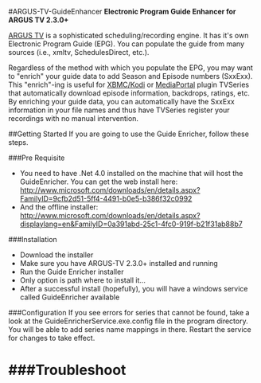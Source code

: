 #ARGUS-TV-GuideEnhancer
**Electronic Program Guide Enhancer for ARGUS TV 2.3.0+**

[ARGUS TV](http://http://www.argus-tv.com/ "ARGUS TV") is a sophisticated scheduling/recording engine. It has it's own Electronic Program Guide (EPG). You can populate the guide from many sources (i.e., xmltv, SchedulesDirect, etc.).

Regardless of the method with which you populate the EPG, you may want to "enrich" your guide data to add Season and Episode numbers (SxxExx). This "enrich"-ing is useful for [XBMC/Kodi](http://www.kodi.tv "Kodi") or [MediaPortal](http://www.team-mediaportal.com/ "") plugin TVSeries that automatically download episode information, backdrops, ratings, etc. By enriching your guide data, you can automatically have the SxxExx information in your file names and thus have TVSeries register your recordings with no manual intervention.

##Getting Started
If you are going to use the Guide Enricher, follow these steps.

###Pre Requisite
- You need to have .Net 4.0 installed on the machine that will host the GuideEnricher. You can get the web install here: http://www.microsoft.com/downloads/en/details.aspx?FamilyID=9cfb2d51-5ff4-4491-b0e5-b386f32c0992
- And the offline installer: http://www.microsoft.com/downloads/en/details.aspx?displaylang=en&FamilyID=0a391abd-25c1-4fc0-919f-b21f31ab88b7

###Installation
- Download the installer
- Make sure you have ARGUS-TV 2.3.0+ installed and running
- Run the Guide Enricher installer
- Only option is path where to install it...
- After a successful install (hopefully), you will have a windows service called GuideEnricher available

###Configuration
If you see errors for series that cannot be found, take a look at the GuideEnricherService.exe.config file in the program directory. You will be able to add series name mappings in there. Restart the service for changes to take effect.

###Troubleshoot
======================
